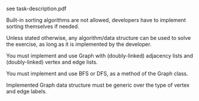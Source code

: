 see task-description.pdf

Built-in sorting algorithms are not allowed, developers have to implement sorting themselves if needed.

Unless stated otherwise, any algorithm/data structure can be used to solve the exercise, as long as it is implemented by the developer.

You must implement and use Graph with (doubly-linked) adjacency lists and (doubly-linked) vertex and edge lists.

You must implement and use BFS or DFS, as a method of the Graph class.

Implemented Graph data structure must be generic over the type of vertex and edge labels.
